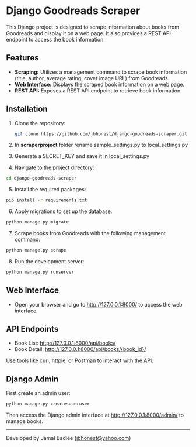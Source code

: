 # Django Goodreads Scraper

This Django project is designed to scrape information about books from Goodreads and display it on a web page. It also provides a REST API endpoint to access the book information.

## Features

- **Scraping:** Utilizes a management command to scrape book information (title, author, average rating, cover image URL) from Goodreads.
- **Web Interface:** Displays the scraped book information on a web page.
- **REST API:** Exposes a REST API endpoint to retrieve book information.


## Installation

1. Clone the repository:

    ```bash
    git clone https://github.com/jbhonest/django-goodreads-scraper.git
    ```

2. In **scraperproject** folder rename sample_settings.py to local_settings.py
3. Generate a SECRET_KEY and save it in local_settings.py

4. Navigate to the project directory:

```bash
cd django-goodreads-scraper
```

5. Install the required packages:

```bash
pip install -r requirements.txt
```

6. Apply migrations to set up the database:
```bash
python manage.py migrate
```

7. Scrape books from Goodreads with the following management command:

```bash
python manage.py scrape
```

8. Run the development server:
```bash
python manage.py runserver
```

## Web Interface
* Open your browser and go to http://127.0.0.1:8000/ to access the web interface.


## API Endpoints
* Book List: http://127.0.0.1:8000/api/books/
* Book Detail: http://127.0.0.1:8000/api/books/{book_id}/

Use tools like curl, httpie, or Postman to interact with the API.


## Django Admin
First create an admin user:
```bash
python manage.py createsuperuser
```
Then access the Django admin interface at http://127.0.0.1:8000/admin/ to manage books.


---
Developed by Jamal Badiee (jbhonest@yahoo.com)